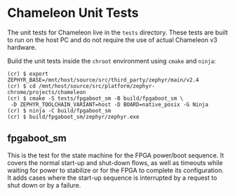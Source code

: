 # Chameleon Unit Tests

The unit tests for Chameleon live in the `tests` directory. These tests are
built to run on the host PC and do not require the use of actual Chameleon v3
hardware.

Build the unit tests inside the `chroot` environment using `cmake` and `ninja`:

```
(cr) $ export ZEPHYR_BASE=/mnt/host/source/src/third_party/zephyr/main/v2.4
(cr) $ cd /mnt/host/source/src/platform/zephyr-chrome/projects/chameleon
(cr) $ cmake -S tests/fpgaboot_sm -B build/fpgaboot_sm \
 -D ZEPHYR_TOOLCHAIN_VARIANT=host -D BOARD=native_posix -G Ninja
(cr) $ ninja -C build/fpgaboot_sm
(cr) $ build/fpgaboot_sm/zephyr/zephyr.exe
```

## fpgaboot_sm

This is the test for the state machine for the FPGA power/boot sequence. It
covers the normal start-up and shut-down flows, as well as timeouts while
waiting for power to stabilize or for the FPGA to complete its configuration.
It adds cases where the start-up sequence is interrupted by a request to
shut down or by a failure.
